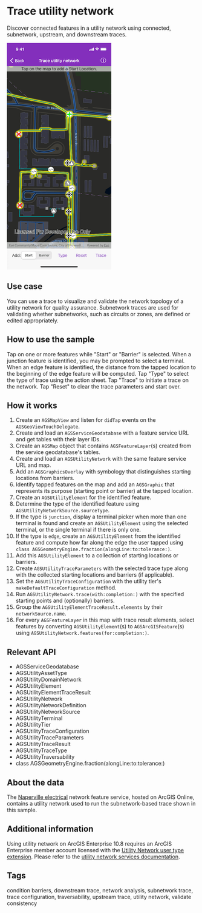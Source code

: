 # Trace utility network

Discover connected features in a utility network using connected, subnetwork, upstream, and downstream traces.

![Image of trace utility network](trace-utility-network.png)

## Use case

You can use a trace to visualize and validate the network topology of a utility network for quality assurance. Subnetwork traces are used for validating whether subnetworks, such as circuits or zones, are defined or edited appropriately.

## How to use the sample

Tap on one or more features while "Start" or "Barrier" is selected. When a junction feature is identified, you may be prompted to select a terminal. When an edge feature is identified, the distance from the tapped location to the beginning of the edge feature will be computed. Tap "Type" to select the type of trace using the action sheet. Tap "Trace" to initiate a trace on the network. Tap "Reset" to clear the trace parameters and start over.

## How it works

1. Create an `AGSMapView` and listen for `didTap` events on the `AGSGeoViewTouchDelegate`.
2. Create and load an `AGSServiceGeodatabase` with a feature service URL and get tables with their layer IDs.
3. Create an `AGSMap` object that contains `AGSFeatureLayer`(s) created from the service geodatabase's tables.
4. Create and load an `AGSUtilityNetwork` with the same feature service URL and map.
5. Add an `AGSGraphicsOverlay` with symbology that distinguishes starting locations from barriers.
6. Identify tapped features on the map and add an `AGSGraphic` that represents its purpose (starting point or barrier) at the tapped location.
7. Create an `AGSUtilityElement` for the identified feature.
8. Determine the type of the identified feature using `AGSUtilityNetworkSource.sourceType`.
9. If the type is `junction`, display a terminal picker when more than one terminal is found and create an `AGSUtilityElement` using the selected terminal, or the single terminal if there is only one.
10. If the type is `edge`, create an `AGSUtilityElement` from the identified feature and compute how far along the edge the user tapped using `class AGSGeometryEngine.fraction(alongLine:to:tolerance:)`.
11. Add this `AGSUtilityElement` to a collection of starting locations or barriers.
12. Create `AGSUtilityTraceParameters` with the selected trace type along with the collected starting locations and barriers (if applicable).
13. Set the `AGSUtilityTraceConfiguration` with the utility tier's `makeDefaultTraceConfiguration` method.
14. Run `AGSUtilityNetwork.trace(with:completion:)` with the specified starting points and (optionally) barriers.
15. Group the `AGSUtilityElementTraceResult.elements` by their `networkSource.name`.
16. For every `AGSFeatureLayer` in this map with trace result elements, select features by converting `AGSUtilityElement`(s) to `AGSArcGISFeature`(s) using `AGSUtilityNetwork.features(for:completion:)`.

## Relevant API

* AGSServiceGeodatabase
* AGSUtilityAssetType
* AGSUtilityDomainNetwork
* AGSUtilityElement
* AGSUtilityElementTraceResult
* AGSUtilityNetwork
* AGSUtilityNetworkDefinition
* AGSUtilityNetworkSource
* AGSUtilityTerminal
* AGSUtilityTier
* AGSUtilityTraceConfiguration
* AGSUtilityTraceParameters
* AGSUtilityTraceResult
* AGSUtilityTraceType
* AGSUtilityTraversability
* class AGSGeometryEngine.fraction(alongLine:to:tolerance:)

## About the data

The [Naperville electrical](https://sampleserver7.arcgisonline.com/server/rest/services/UtilityNetwork/NapervilleElectric/FeatureServer) network feature service, hosted on ArcGIS Online, contains a utility network used to run the subnetwork-based trace shown in this sample.

## Additional information

Using utility network on ArcGIS Enterprise 10.8 requires an ArcGIS Enterprise member account licensed with the [Utility Network user type extension](https://enterprise.arcgis.com/en/portal/latest/administer/windows/license-user-type-extensions.htm#ESRI_SECTION1_41D78AD9691B42E0A8C227C113C0C0BF). Please refer to the [utility network services documentation](https://enterprise.arcgis.com/en/server/latest/publish-services/windows/utility-network-services.htm).

## Tags

condition barriers, downstream trace, network analysis, subnetwork trace, trace configuration, traversability, upstream trace, utility network, validate consistency
